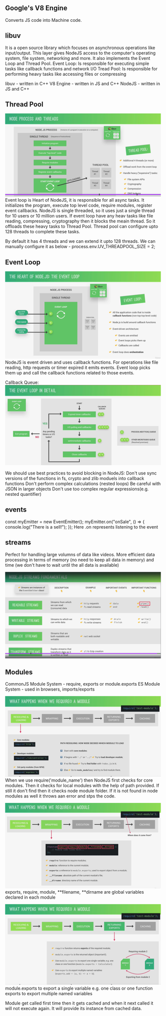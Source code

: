 ## Google's V8 Engine

Converts JS code into Machine code.

## libuv

It is a open source library which focuses on asynchronous operations like input/output. This layer gives NodeJS access to the computer's operating system, file system, networking and more.
It also implements the Event Loop and Thread Pool.
Event Loop: Is responsible for executing simple tasks like callback functions and network I/O
Tread Pool: Is responsible for performing heavy tasks like accessing files or compressing

libuv - written in C++
V8 Engine - written in JS and C++
NodeJS - written in JS and C++

## Thread Pool

![alt text](image-1.png)
Event loop is Heart of NodeJS, it is responsible for all async tasks. It initializes the program, execute top level code, require modules, register event callbacks.
NodeJS is single threaded, so it uses just a single thread for 10 users or 10 million users. If event loop have any heav tasks like file reading, compressing, cryptography then it blocks the meain thread. So it offloads these heavy tasks to Thread Pool. Thread pool can configure upto 128 threads to complete these tasks.

By default it has 4 threads and we can extend it upto 128 threads. We can manually configure it as below -
process.env.UV_THREADPOOL_SIZE = 2;

## Event Loop

![alt text](image-2.png)
NodeJS is event driven and uses callback functions. For operations like file reading, http requests or timer expired it emits events. Event loop picks them up and call the callback functions related to those events.

Callback Queue:
![alt text](image.png)

We should use best practices to avoid blocking in NodeJS:
Don't use sync versions of the functions in fs, crypto and zlib moduels into callback functions
Don't perform complex calculations (nested loops)
Be careful with JSON in larger objects
Don't use too complex regular expressions(e.g. nested quantifier)

## events

const myEmitter = new EventEmitter();
myEmitter.on("onSale", () => {
console.log("There is a sell!");
});
Here .on represents listening to the event

## streams

Perfect for handling large volumns of data like videos.
More efficient data processing in terms of memory (no need to keep all data in memory) and time (we don't have to wait until the all data is available)

![alt text](image-3.png)

## Modules

CommonJS Module System - require, exports or module.exports
ES Module System - used in browsers, imports/exports

![alt text](image-4.png)
When we use require('module_name') then NodeJS first checks for core modules. Then it checks for local modules with the help of path provided. If still it don't find then it checks node module folder. If it is not found in node modules as well it throws aan error and stps the code.

![alt text](image-5.png)
exports, require, module, **filename, **dirname are global variables declared in each module

![alt text](image-6.png)
module.exports to export a single variable e.g. one class or one function
exports to export multiple named variables

Module get called first time then it gets cached and when it next called it will not execute again. It will provide its instance from cached data.
